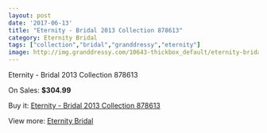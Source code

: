 ```yaml
---
layout: post
date: '2017-06-13'
title: "Eternity - Bridal 2013 Collection 878613"
category: Eternity Bridal
tags: ["collection","bridal","granddressy","eternity"]
image: http://img.granddressy.com/10643-thickbox_default/eternity-bridal-2013-collection-878613.jpg
---
```

Eternity - Bridal 2013 Collection 878613

On Sales: **$304.99**
<a href="https://www.granddressy.com/en/eternity-bridal/9761-eternity-bridal-2013-collection-878613.html"><amp-img layout="responsive" width="600" height="600" src="//img.granddressy.com/10643-thickbox_default/eternity-bridal-2013-collection-878613.jpg" alt="Eternity - Bridal 2013 Collection 878613 0" /></a>

Buy it: [Eternity - Bridal 2013 Collection 878613](https://www.granddressy.com/en/eternity-bridal/9761-eternity-bridal-2013-collection-878613.html "Eternity - Bridal 2013 Collection 878613")

View more: [Eternity Bridal](https://www.granddressy.com/en/288-eternity-bridal "Eternity Bridal")